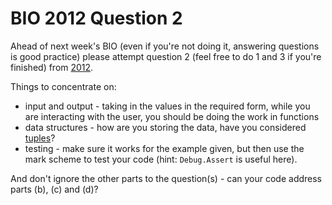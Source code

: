 # BIO 2012 Question 2

Ahead of next week's BIO (even if you're not doing it, answering questions is good practice) please attempt question 2 (feel free to do 1 and 3 if you're finished) from [2012](https://olympiad.org.uk/papers/2012/bio/round_one.html). 

Things to concentrate on: 
- input and output - taking in the values in the required form, while you are interacting with the user, you should be doing the work in functions 
- data structures - how are you storing the data, have you considered [tuples](https://docs.microsoft.com/en-us/dotnet/csharp/language-reference/builtin-types/value-tuples)? 
- testing - make sure it works for the example given, but then use the mark scheme to test your code (hint: `Debug.Assert` is useful here). 

And don't ignore the other parts to the question(s) - can your code address parts (b), (c) and (d)? 
